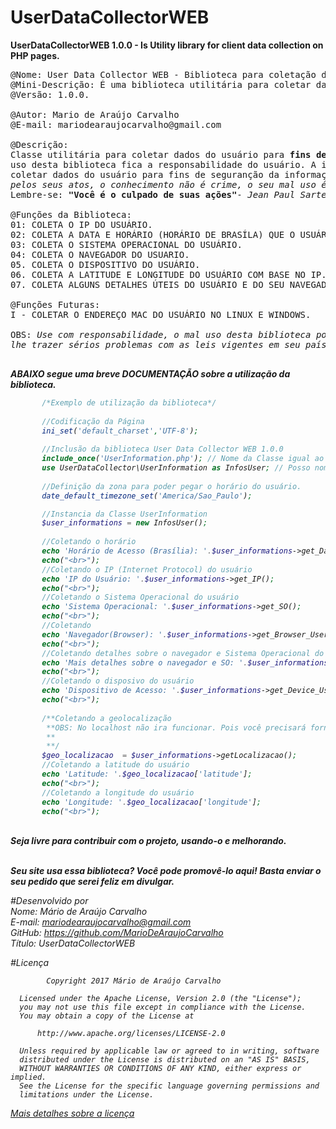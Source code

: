 # UserDataCollectorWEB
<strong>UserDataCollectorWEB 1.0.0 - Is Utility library for client data collection on PHP pages.</strong>

<pre>
@Nome: User Data Collector WEB - Biblioteca para coletação de dados.
@Mini-Descrição: É uma biblioteca utilitária para coletar dados do cliente em páginas online PHP.
@Versão: 1.0.0.

@Autor: Mario de Araújo Carvalho 
@E-mail: mariodearaujocarvalho@gmail.com

@Descrição: 
Classe utilitária para coletar dados do usuário para <b>fins de segurança</b>. O mal 
uso desta biblioteca fica a responsabilidade do usuário. A ideia é criar uma interface para
coletar dados do usuário para fins de seguranção da informação. <i>Não nós responsabilizamos
pelos seus atos, o conhecimento não é crime, o seu mal uso é</i>. 
Lembre-se: <strong>"Você é o culpado de suas ações"</strong><i>- Jean Paul Sarte.</i> Tenha essa frase tatuada em seu coração :).

@Funções da Biblioteca:
01: COLETA O IP DO USUÁRIO.
02: COLETA A DATA E HORÁRIO (HORÁRIO DE BRASÍLA) QUE O USUÁRIO ACESSOU O SITE.
03: COLETA O SISTEMA OPERACIONAL DO USUÁRIO.
04: COLETA O NAVEGADOR DO USUARIO.
05. COLETA O DISPOSITIVO DO USUÁRIO.
06. COLETA A LATITUDE E LONGITUDE DO USUÁRIO COM BASE NO IP.
07. COLETA ALGUNS DETALHES ÚTEIS DO USUÁRIO E DO SEU NAVEGADOR.

@Funções Futuras:
I - COLETAR O ENDEREÇO MAC DO USUÁRIO NO LINUX E WINDOWS.

OBS: <i>Use com responsabilidade, o mal uso desta biblioteca pode </br>lhe trazer sérios problemas com as leis vigentes em seu país.</>

</pre>

<b>ABAIXO segue uma breve DOCUMENTAÇÃO sobre a utilização da biblioteca.</b>

 ```php
		/*Exemplo de utilização da biblioteca*/
	
		//Codificação da Página
		ini_set('default_charset','UTF-8');
		
		//Inclusão da biblioteca User Data Collector WEB 1.0.0
		include_once('UserInformation.php'); // Nome da Classe igual ao nome do arquivo!
		use UserDataCollector\UserInformation as InfosUser; // Posso nomear como bem entender ao usar namespace
		
		//Definição da zona para poder pegar o horário do usuário.
		date_default_timezone_set('America/Sao_Paulo');

		//Instancia da Classe UserInformation
		$user_informations = new InfosUser();
		
		//Coletando o horário
		echo 'Horário de Acesso (Brasília): '.$user_informations->get_Data_Horario();
		echo("<br>");
		//Coletando o IP (Internet Protocol) do usuário
		echo 'IP do Usuário: '.$user_informations->get_IP();
		echo("<br>");
		//Coletando o Sistema Operacional do usuário
		echo 'Sistema Operacional: '.$user_informations->get_SO();
		echo("<br>");
		//Coletando
		echo 'Navegador(Browser): '.$user_informations->get_Browser_User();
		echo("<br>");
		//Coletando detalhes sobre o navegador e Sistema Operacional do usuário
		echo 'Mais detalhes sobre o navegador e SO: '.$user_informations->getMaisDetalhesUserAndBrowser();
		echo("<br>");
		//Coletando o disposivo do usuário
		echo 'Dispositivo de Acesso: '.$user_informations->get_Device_User();
		echo("<br>");
		
		/**Coletando a geolocalização
		 **OBS: No localhost não ira funcionar. Pois você precisará fornecer um IP conectado na WEB.
		 **
		 **/
		$geo_localizacao  = $user_informations->getLocalizacao();
		//Coletando a latitude do usuário
		echo 'Latitude: '.$geo_localizacao['latitude'];
		echo("<br>");
		//Coletando a longitude do usuário
		echo 'Longitude: '.$geo_localizacao['longitude'];
		echo("<br>");
  ```
  
  </br>
  <b>Seja livre para contribuir com o projeto, usando-o e melhorando.</b>
  </br>
  </br>

<b>Seu site usa essa biblioteca? Você pode promovê-lo aqui! Basta enviar o seu pedido que serei feliz em divulgar.</b>

#Desenvolvido por<br>
Nome: Mário de Araújo Carvalho<br> 
E-mail: mariodearaujocarvalho@gmail.com<br>
GitHub: https://github.com/MarioDeAraujoCarvalho<br>
Título: UserDataCollectorWEB
<br>

#Licença
``` 
        Copyright 2017 Mário de Araújo Carvalho
 
  Licensed under the Apache License, Version 2.0 (the "License");
  you may not use this file except in compliance with the License.
  You may obtain a copy of the License at
 
      http://www.apache.org/licenses/LICENSE-2.0
 
  Unless required by applicable law or agreed to in writing, software
  distributed under the License is distributed on an "AS IS" BASIS,
  WITHOUT WARRANTIES OR CONDITIONS OF ANY KIND, either express or implied.
  See the License for the specific language governing permissions and
  limitations under the License.

````

<a href="https://github.com/MarioDeAraujoCarvalho/User-Data-Collector-WEB/blob/master/LICENSE" target="_blank">Mais detalhes sobre a licença</a>
